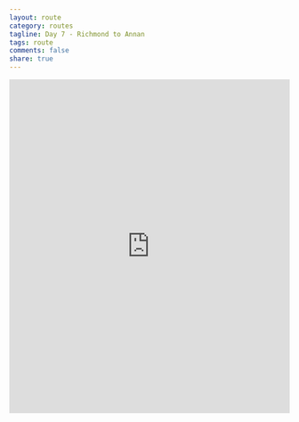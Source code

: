 ```yaml
---
layout: route
category: routes
tagline: Day 7 - Richmond to Annan
tags: route
comments: false
share: true
---
```


<iframe width='100%' height='600' frameborder='0' src='http://connect.garmin.com:80/course/embed/5592914'></iframe>
